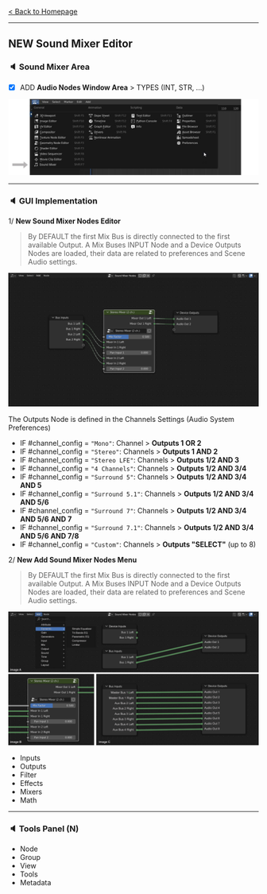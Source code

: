 [< Back to Homepage](/../..)

---

##  NEW Sound Mixer Editor

### :speaker: Sound Mixer Area

- [x] ADD **Audio Nodes Window Area** > TYPES (INT, STR, ...)

![image](https://github.com/KoreTeknology/Blender-3x-Audio-Research/blob/main/images/sound-area-menu.jpg)

---

### :speaker: GUI Implementation

1/ **New Sound Mixer Nodes Editor** 

> By DEFAULT the first Mix Bus is directly connected to the first available Output. A Mix Buses INPUT Node and a Device Outputs Nodes are loaded, their data are related to preferences and Scene Audio settings.
> 
![image](https://github.com/KoreTeknology/Blender-3x-Audio-Research/blob/main/images/sound-area-nodes.jpg)

The Outputs Node is defined in the Channels Settings (Audio System Preferences)
- IF #channel_config = ```"Mono"```: Channel > **Outputs 1 OR 2**
- IF #channel_config = ```"Stereo"```: Channels > **Outputs 1 AND 2**
- IF #channel_config = ```"Stereo LFE"```: Channels > **Outputs 1/2 AND 3**
- IF #channel_config = ```"4 Channels"```: Channels > **Outputs 1/2 AND 3/4**
- IF #channel_config = ```"Surround 5"```: Channels > **Outputs 1/2 AND 3/4 AND 5**
- IF #channel_config = ```"Surround 5.1"```: Channels > **Outputs 1/2 AND 3/4 AND 5/6**
- IF #channel_config = ```"Surround 7"```: Channels > **Outputs 1/2 AND 3/4 AND 5/6 AND 7**
- IF #channel_config = ```"Surround 7.1"```: Channels > **Outputs 1/2 AND 3/4 AND 5/6 AND 7/8**
- IF #channel_config = ```"Custom"```: Channels > **Outputs "SELECT"** (up to 8)


2/ **New Add Sound Mixer Nodes Menu** 

> By DEFAULT the first Mix Bus is directly connected to the first available Output. A Mix Buses INPUT Node and a Device Outputs Nodes are loaded, their data are related to preferences and Scene Audio settings.
> 
![image](https://github.com/KoreTeknology/Blender-3x-Audio-Research/blob/main/images/sound-area-nodes_add.jpg)

- Inputs
- Outputs
- Filter
- Effects
- Mixers
- Math

---

### :speaker: Tools Panel (N)

- Node
- Group
- View
- Tools
- Metadata

